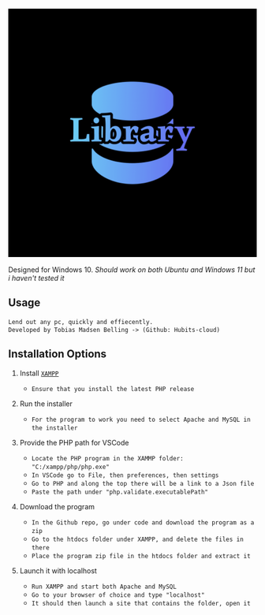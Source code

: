 ![library logo](images/png/logo-color.png)

Designed for Windows 10. *Should work on both Ubuntu and Windows 11 but i haven't tested it*



**Usage**
---

```
Lend out any pc, quickly and effiecently.
Developed by Tobias Madsen Belling -> (Github: Hubits-cloud)
```

**Installation Options**
---

1. Install [`XAMPP`](https://www.apachefriends.org/download.html)
    + `Ensure that you install the latest PHP release`

2. Run the installer
    + `For the program to work you need to select Apache and MySQL in the installer`

3. Provide the PHP path for VSCode
    + `Locate the PHP program in the XAMMP folder: "C:/xampp/php/php.exe"`
    + `In VSCode go to File, then preferences, then settings`
    + `Go to PHP and along the top there will be a link to a Json file`
    + `Paste the path under "php.validate.executablePath"`

4. Download the program
    + `In the Github repo, go under code and download the program as a zip`
    + `Go to the htdocs folder under XAMPP, and delete the files in there`
    + `Place the program zip file in the htdocs folder and extract it`

5. Launch it with localhost
    + `Run XAMPP and start both Apache and MySQL`
    + `Go to your browser of choice and type "localhost"`
    + `It should then launch a site that contains the folder, open it`
